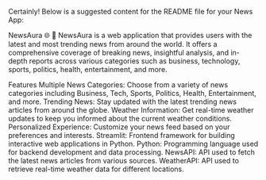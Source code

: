 
Certainly! Below is a suggested content for the README file for your News App:

NewsAura 🌐 📰
NewsAura is a web application that provides users with the latest and most trending news from around the world. It offers a comprehensive coverage of breaking news, insightful analysis, and in-depth reports across various categories such as business, technology, sports, politics, health, entertainment, and more.

Features
Multiple News Categories: Choose from a variety of news categories including Business, Tech, Sports, Politics, Health, Entertainment, and more.
Trending News: Stay updated with the latest trending news articles from around the globe.
Weather Information: Get real-time weather updates to keep you informed about the current weather conditions.
Personalized Experience: Customize your news feed based on your preferences and interests.
Streamlit: Frontend framework for building interactive web applications in Python.
Python: Programming language used for backend development and data processing.
NewsAPI: API used to fetch the latest news articles from various sources.
WeatherAPI: API used to retrieve real-time weather data for different locations.
